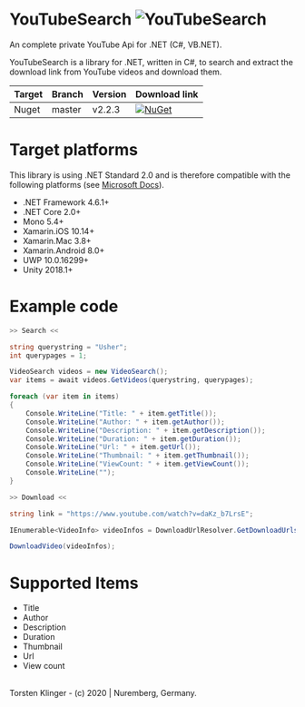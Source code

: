 # YouTubeSearch ![YouTubeSearch](https://i.ibb.co/XkmN09L/1200px-Logo-of-You-Tube-2013-2015-svg.jpg)
An complete private YouTube Api for .NET (C#, VB.NET).

YouTubeSearch is a library for .NET, written in C#, to search and extract the download link from YouTube videos and download them.

| Target | Branch | Version | Download link |
| ------ | ------ | ------ | ------ |
| Nuget | master | v2.2.3 | [![NuGet](https://img.shields.io/badge/nuget-v2.2.3-blue)](https://www.nuget.org/packages/YouTubeSearch/) |

# Target platforms

This library is using .NET Standard 2.0 and is therefore compatible with the following platforms (see [Microsoft Docs](https://docs.microsoft.com/de-de/dotnet/standard/net-standard#net-implementation-support)).
- .NET Framework 4.6.1+
- .NET Core 2.0+
- Mono 5.4+
- Xamarin.iOS 10.14+
- Xamarin.Mac 3.8+
- Xamarin.Android 8.0+
- UWP 10.0.16299+
- Unity 2018.1+

# Example code
```c#
>> Search <<

string querystring = "Usher";
int querypages = 1;

VideoSearch videos = new VideoSearch();
var items = await videos.GetVideos(querystring, querypages);

foreach (var item in items)
{
    Console.WriteLine("Title: " + item.getTitle());
    Console.WriteLine("Author: " + item.getAuthor());
    Console.WriteLine("Description: " + item.getDescription());
    Console.WriteLine("Duration: " + item.getDuration());
    Console.WriteLine("Url: " + item.getUrl());
    Console.WriteLine("Thumbnail: " + item.getThumbnail());
    Console.WriteLine("ViewCount: " + item.getViewCount());
    Console.WriteLine("");
}

>> Download <<

string link = "https://www.youtube.com/watch?v=daKz_b7LrsE";

IEnumerable<VideoInfo> videoInfos = DownloadUrlResolver.GetDownloadUrls(link, false);

DownloadVideo(videoInfos);
```

# Supported Items

- Title
- Author
- Description
- Duration
- Thumbnail
- Url
- View count
<br>
Torsten Klinger - (c) 2020 | Nuremberg, Germany.
